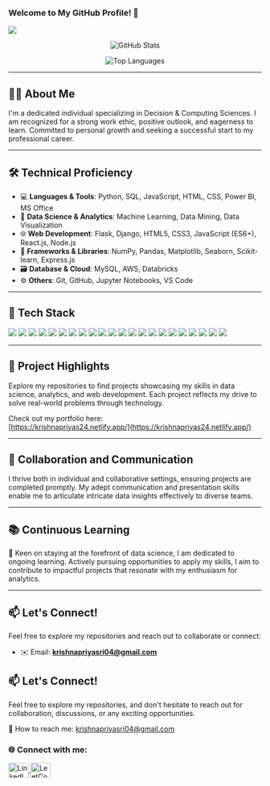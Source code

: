 ### Welcome to My GitHub Profile! 👋  
<img src="https://komarev.com/ghpvc/?username=krishnapriyasri2004&label=Profile%20views&color=0e75b6&style=flat" />

<p align="center">
  <img src="https://github-readme-stats.vercel.app/api?username=krishnapriyasri2004&show_icons=true&locale=en" alt="GitHub Stats" />
</p>
<p align="center">
  <img src="https://github-readme-stats.vercel.app/api/top-langs?username=krishnapriyasri2004&show_icons=true&locale=en&layout=compact" alt="Top Languages" />
</p>

---

## 🧑‍💼 About Me

I'm a dedicated individual specializing in Decision & Computing Sciences. I am recognized for a strong work ethic, positive outlook, and eagerness to learn. Committed to personal growth and seeking a successful start to my professional career.

---

## 🛠️ Technical Proficiency

- 💻 **Languages & Tools**: Python, SQL, JavaScript, HTML, CSS, Power BI, MS Office  
- 🧠 **Data Science & Analytics**: Machine Learning, Data Mining, Data Visualization  
- 🌐 **Web Development**: Flask, Django, HTML5, CSS3, JavaScript (ES6+), React.js, Node.js  
- 🧰 **Frameworks & Libraries**: NumPy, Pandas, Matplotlib, Seaborn, Scikit-learn, Express.js  
- 🗃️ **Database & Cloud**: MySQL, AWS, Databricks  
- ⚙️ **Others**: Git, GitHub, Jupyter Notebooks, VS Code  

---

## 🚀 Tech Stack

<p align="left">
  <img src="https://img.shields.io/badge/-Python-3776AB?style=for-the-badge&logo=python&logoColor=white"/>
  <img src="https://img.shields.io/badge/-SQL-4479A1?style=for-the-badge&logo=postgresql&logoColor=white"/>
  <img src="https://img.shields.io/badge/-JavaScript-F7DF1E?style=for-the-badge&logo=javascript&logoColor=black"/>
  <img src="https://img.shields.io/badge/-HTML5-E34F26?style=for-the-badge&logo=html5&logoColor=white"/>
  <img src="https://img.shields.io/badge/-CSS3-1572B6?style=for-the-badge&logo=css3&logoColor=white"/>
  <img src="https://img.shields.io/badge/-PowerBI-F2C811?style=for-the-badge&logo=powerbi&logoColor=black"/>
  <img src="https://img.shields.io/badge/-MS%20Office-D83B01?style=for-the-badge&logo=microsoft-office&logoColor=white"/>
  <img src="https://img.shields.io/badge/-Flask-000000?style=for-the-badge&logo=flask&logoColor=white"/>
  <img src="https://img.shields.io/badge/-Django-092E20?style=for-the-badge&logo=django&logoColor=white"/>
  <img src="https://img.shields.io/badge/-React-61DAFB?style=for-the-badge&logo=react&logoColor=black"/>
  <img src="https://img.shields.io/badge/-Node.js-339933?style=for-the-badge&logo=node.js&logoColor=white"/>
  <img src="https://img.shields.io/badge/-NumPy-013243?style=for-the-badge&logo=numpy&logoColor=white"/>
  <img src="https://img.shields.io/badge/-Pandas-150458?style=for-the-badge&logo=pandas&logoColor=white"/>
  <img src="https://img.shields.io/badge/-Matplotlib-3776AB?style=for-the-badge&logo=matplotlib&logoColor=white"/>
  <img src="https://img.shields.io/badge/-Seaborn-3776AB?style=for-the-badge&logo=seaborn&logoColor=white"/>
  <img src="https://img.shields.io/badge/-scikit--learn-F7931E?style=for-the-badge&logo=scikit-learn&logoColor=white"/>
  <img src="https://img.shields.io/badge/-Express.js-000000?style=for-the-badge&logo=express&logoColor=white"/>
  <img src="https://img.shields.io/badge/-MongoDB-47A248?style=for-the-badge&logo=mongodb&logoColor=white"/>
  <img src="https://img.shields.io/badge/-AWS-232F3E?style=for-the-badge&logo=amazon-aws&logoColor=white"/>
  <img src="https://img.shields.io/badge/-Databricks-E02020?style=for-the-badge&logo=databricks&logoColor=white"/>
  <img src="https://img.shields.io/badge/-Git-F05032?style=for-the-badge&logo=git&logoColor=white"/>
  <img src="https://img.shields.io/badge/-GitHub-181717?style=for-the-badge&logo=github&logoColor=white"/>
</p>

---

## 🚩 Project Highlights

Explore my repositories to find projects showcasing my skills in data science, analytics, and web development. Each project reflects my drive to solve real-world problems through technology.

Check out my portfolio here:  
[https://krishnapriyas24.netlify.app/](https://krishnapriyas24.netlify.app/)

---

## 🤝 Collaboration and Communication

I thrive both in individual and collaborative settings, ensuring projects are completed promptly. My adept communication and presentation skills enable me to articulate intricate data insights effectively to diverse teams.

---

## 📚 Continuous Learning

🌟 Keen on staying at the forefront of data science, I am dedicated to ongoing learning. Actively pursuing opportunities to apply my skills, I aim to contribute to impactful projects that resonate with my enthusiasm for analytics.

---

## 📫 Let's Connect!

Feel free to explore my repositories and reach out to collaborate or connect:

- ✉️ Email: **krishnapriyasri04@gmail.com**

## 📫 Let's Connect!

Feel free to explore my repositories, and don't hesitate to reach out for collaboration, discussions, or any exciting opportunities.

📧 How to reach me: krishnapriyasri04@gmail.com

### 🌐 Connect with me:

<p align="left">
  <a href="https://www.linkedin.com/in/krishnapriyas2004/" target="_blank">
    <img align="center" src="https://raw.githubusercontent.com/rahuldkjain/github-profile-readme-generator/master/src/images/icons/Social/linked-in-alt.svg" alt="LinkedIn" height="30" width="40" />
  </a>
  <a href="https://leetcode.com/KrishnaPriya240/" target="_blank">
    <img align="center" src="https://cdn.jsdelivr.net/npm/simple-icons@v5/icons/leetcode.svg" alt="LeetCode" height="30" width="40" />
  </a>
</p>

